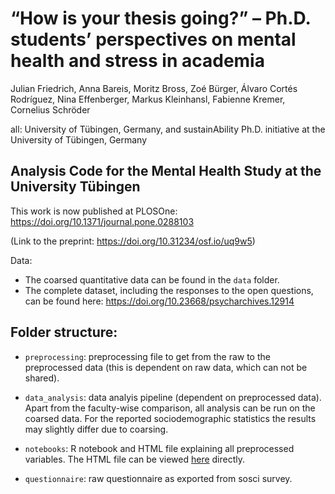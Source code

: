 # “How is your thesis going?” –  Ph.D. students’ perspectives on mental health and stress in academia
Julian Friedrich, Anna Bareis, Moritz Bross, Zoé Bürger, Álvaro Cortés Rodríguez, Nina Effenberger, Markus Kleinhansl, Fabienne Kremer, Cornelius Schröder

all: University of Tübingen, Germany, and sustainAbility Ph.D. initiative at the University of Tübingen, Germany

## Analysis Code for the Mental Health Study at the University Tübingen

This work is now published at PLOSOne: <https://doi.org/10.1371/journal.pone.0288103>

(Link to the preprint: <https://doi.org/10.31234/osf.io/uq9w5>)

Data:
  - The coarsed quantitative data can be found in the `data` folder.
  - The complete dataset, including the responses to the open questions, can be found here:  https://doi.org/10.23668/psycharchives.12914 

## Folder structure:
- `preprocessing`: preprocessing file to get from the raw to the preprocessed data (this is dependent on raw data, which can not be shared).
- `data_analysis`: data analyis pipeline (dependent on preprocessed data). Apart from the faculty-wise comparison, all analysis can be run on the coarsed data.  For the reported sociodemographic statistics the results may slightly differ due to coarsing.
- `notebooks`: R notebook and HTML file explaining all preprocessed variables. The HTML file can be viewed [here](https://htmlpreview.github.io/?https://github.com/coschroeder/mental_health_analysis/blob/main/notebooks/data_view.nb.html) directly.

- `questionnaire`: raw questionnaire as exported from sosci survey.
